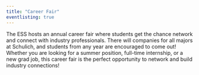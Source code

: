 ```yaml
---
title: "Career Fair"
eventlisting: true
---
```


The ESS hosts an annual career fair where students get the chance network and connect with industry professionals. There will companies for all majors at Schulich, and students from any year are encouraged to come out! Whether you are looking for a summer position, full-time internship, or a new grad job, this career fair is the perfect opportunity to network and build industry connections!
